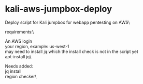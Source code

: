 # kali-aws-jumpbox-deploy

Deploy script for Kali jumpbox for webapp pentesting on AWS\

requirements:\

An AWS login\
your region, example: us-west-1\
may need to install jq which the install check is not in the script yet\
apt-install jq\

Needs added:\
jq install\
region checker\
